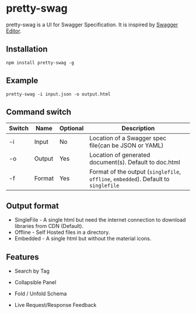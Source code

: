# pretty-swag

pretty-swag is a UI for Swagger Specification. It is inspired by [Swagger Editor](http://swagger.io/swagger-editor/).

## Installation

```Shell
npm install pretty-swag -g
```

## Example

```Shell
pretty-swag -i input.json -o output.html
```

## Command switch
Switch |  Name  | Optional | Description 
-------|--------|----------|--------------------------------------------------------------------------
-i     | Input  |       No | Location of a Swagger spec file(can be JSON or YAML)
-o     | Output |      Yes | Location of generated document(s). Default to doc.html
-f     | Format |      Yes | Format of the output (`singlefile`, `offline`, `embedded`). Default to `singlefile`

## Output format

 - SingleFile - A single html but need the internet connection to download libraries from CDN (Default).
 - Offline - Self Hosted files in a directory.
 - Embedded - A single html but without the material icons.
 
## Features

- Search by Tag

- Collapsible Panel

- Fold / Unfold Schema

- Live Request/Response Feedback

